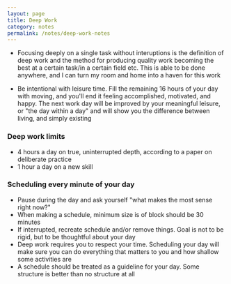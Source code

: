 ```yaml
---
layout: page
title: Deep Work
category: notes
permalink: /notes/deep-work-notes
---
```


- Focusing deeply on a single task without interuptions is the definition of deep work and the method for producing quality work becoming the best at a certain task/in a certain field etc. This is able to be done anywhere, and I can turn my room and home into a haven for this work

- Be intentional with leisure time. Fill the remaining 16 hours of your day with moving, and you'll end it feeling accomplished, motivated, and happy. The next work day will be improved by your meaningful leisure, or "the day within a day" and will show you the difference between living, and simply existing

### Deep work limits
- 4 hours a day on true, uninterrupted depth, according to a paper on deliberate practice
- 1 hour a day on a new skill

### Scheduling every minute of your day
- Pause during the day and ask yourself "what makes the most sense right now?"
- When making a schedule, minimum size is of block should be 30 minutes
- If interrupted, recreate schedule and/or remove things. Goal is not to be rigid, but to be thoughtful about your day
- Deep work requires you to respect your time. Scheduling your day will make sure you can do everything that matters to you and how shallow some activities are
- A schedule should be treated as a guideline for your day. Some structure is better than no structure at all
